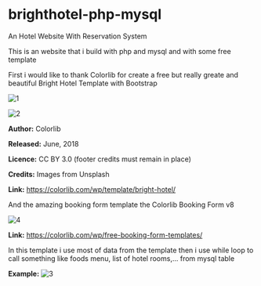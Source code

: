 # brighthotel-php-mysql
An Hotel Website With Reservation System

This is an website that i build with php and mysql and with some free template

First i would like to thank Colorlib for create a free but really greate and beautiful Bright Hotel Template with Bootstrap

![1](https://user-images.githubusercontent.com/33189395/53479732-42bd5100-3aac-11e9-823c-48a5485239b7.png)

![2](https://user-images.githubusercontent.com/33189395/53479753-4cdf4f80-3aac-11e9-878c-01c6fd78b5aa.png)

  <b>Author:</b> Colorlib

  <b>Released:</b> June, 2018

  <b>Licence:</b> CC BY 3.0 (footer credits must remain in place)

  <b>Credits:</b> Images from Unsplash

  <b>Link:</b> https://colorlib.com/wp/template/bright-hotel/

And the amazing booking form template the Colorlib Booking Form v8

![4](https://user-images.githubusercontent.com/33189395/53480900-b06a7c80-3aae-11e9-9cf0-e57485062e09.png)

<b>Link:</b> https://colorlib.com/wp/free-booking-form-templates/
  
  In this template i use most of data from the template then i use while loop to call something like foods menu, list of hotel rooms,...     from mysql table
  
  <b>Example:</b>
  ![3](https://user-images.githubusercontent.com/33189395/53480587-16a2cf80-3aae-11e9-97f9-1be474b4304f.png)
  

